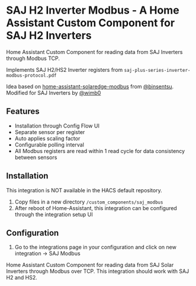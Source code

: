 # SAJ H2 Inverter Modbus - A Home Assistant Custom Component for SAJ H2 Inverters

Home Assistant Custom Component for reading data from SAJ Inverters through Modbus TCP.

Implements SAJ H2/HS2 Inverter registers from `saj-plus-series-inverter-modbus-protocol.pdf` <upload new PDF>

Idea based on [home-assistant-solaredge-modbus](https://github.com/binsentsu/home-assistant-solaredge-modbus) from [@binsentsu](https://github.com/binsentsu). Modified for SAJ Inverters by [@wimb0](https://github.com/wimb0)

## Features

- Installation through Config Flow UI
- Separate sensor per register
- Auto applies scaling factor
- Configurable polling interval
- All Modbus registers are read within 1 read cycle for data consistency between sensors

## Installation

This integration is NOT available in the HACS default repository.

1. Copy files in a new directory `/custom_components/saj_modbus`
2. After reboot of Home-Assistant, this integration can be configured through the integration setup UI

## Configuration

1. Go to the integrations page in your configuration and click on new integration -> SAJ Modbus

Home Assistant Custom Component for reading data from SAJ Solar Inverters through Modbus over TCP. This integration should work with SAJ H2 and HS2.
